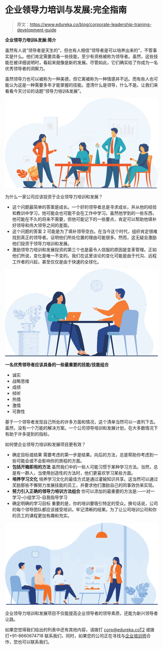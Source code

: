 # 企业领导力培训与发展:完全指南

> 原文：<https://www.edureka.co/blog/corporate-leadership-training-development-guide>

**企业领导力培训&发展:简介**

虽然有人说“领导者是天生的”，但也有人相信“领导者是可以培养出来的”，不管事实是什么。他们肯定需要具备一些技能，至少有资格被称为领导者。虽然，这些技能在被详细说明时，看起来就像是新的发展。尽管如此，它们确实给了你成为一名优秀领导者的洞察力。

虽然领导力也可以被称为一种美德，但它离被称为一种情感并不远。而有些人也可能认为这是一种需要多年才能掌握的技能。澄清什么是领导，什么不是。让我们来看看今天讨论的话题“领导力培训&发展”。

***![Leadership Training & Developement - Edureka](img/c7951b6955a5f0909c1fb55585628358.png)***

为什么一家公司应该投资于企业领导力培训和发展？

*   这个问题最简单的答案是成长。一个好的领导者总是寻求成长，并从他的经验和教训中学习，他可能会也可能不会在工作中学习。虽然他学到的一些东西，他可能在不久的将来不需要，但他可能记下的一些要点，肯定可以帮助他填补好领导和伟大领导之间的差距。
*   这个问题的答案 2 可能是为了填补领导空白。在当今这个时代，组织肯定很难找到真正的领导者。证明他们所处位置的理由可能很多。然而，这无疑会激励他们投资于领导力培训和发展。
*   激励领导力培训和发展投资的第三个也是最令人信服的原因是变革管理。正如他们所说，变化是唯一不变的。我们在这里谈论的变化可能是由于代沟、远程工作者的兴起，甚至仅仅是由于快速的全球化。

***![Why should a company invest in Corporate leadership training and development?](img/b99bce9c8cfdef529b91ef37a8a46c6b.png)***

**一名优秀领导者应该具备的一些最重要的技能/技能组合**

*   诚实
*   战略思维
*   成绩
*   倾听
*   热情
*   激情
*   可靠性

基于一个领导者发现自己所处的许多方面和情况，这个清单当然可以一直列下去。虽然，没有一个万能的解决方案。一个公司领导培训和发展计划，在大多数情况下有助于许多提到的指标。

如何使企业领导力培训和发展项目更有效？

*   确定目标或结果 需要考虑的第一步是结果。向后的方法，总是帮助你考虑到一些可能会或不会影响你的旅程的方面。
*   **包括开箱即用的方法** 虽然我们中的一些人可能习惯于某种学习方法。当然，总是有一群人，当使用创造性的方法时，他们更喜欢学习某些方面。
*   **培养学习文化** 培养学习文化的最佳方式是通过灌输知识共享。这当然可以通过奖励那些不懈努力发展技能的员工，并要求他们激励自己的同事效仿来实现。
*   **努力引入正确的领导力培训方法组合** 你可以添加的最重要的方法是:-–一对一学习–小组学习–自我指导学习
*   确定明确的学习目标 重要的是，你的培训要吸引特定的受众。换句话说，公司的每个领导团队都应该接受培训，牢记清晰的结果。为了让公司培训公司和你的员工的课程更加有趣和充实。

![Effective Corporate Leadership](img/39095436cca5de663d930df03af584c8.png)

企业领导力培训和发展项目不仅能提高企业领导者的领导素质，还能为新兴领导者让路。

如果您觉得我们给出的列表中还有其他内容，请拨打 corp@edureka.coT2 或拨打+91-8660674718 联系我们，同时，如果您的公司正在寻找与[企业培训师](https://www.edureka.co/corporate-training)合作，您也可以联系我们。